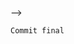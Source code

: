 <!--* AULA 2 -  CRIANDO REPOSITORIO -->
<!--! Nome do repositorio:  nodets-canil 
 - Criamos o readme para deixar os guias para uso do projeto
 - Criamos o gitignore usando template do node 
    - Bloqueia a inserção da pasta node_modules
    - e evita o uso das variáveis de ambiente.
- link do repositorio: https://github.com/KelltonHamaia/nodets-canil
- Clonado o repositório na pasta 02-projeto-canil
-->

<!--! iniciando o typescript e node no projeto
 comandos em ordem:
 1 - npm init -y -> Inicia o node
 2 - tsc --init -> cria arquivo de configuração do typescript
    - target deve ser ECS6
    - rootdir deve ser "./src"
    - outdir deve ser "./dist"
    - moduleResolution deve ser "node" -> ts vai saber que estamos mexendo com node
-->

<!--* Instalando as dependências do projeto: 
instalando as dependências na ordem: 
- npm install express 
- npm install mustache-express 
- npm install dotenv 
    - pode resumir em uma linha só:
    - npm install express mustache-express dotenv
-->

<!-- -> Instalando as dependências de desenvolvimentos - os TYPES:
instalando as dependências de desenvolvimentos na ordem: 
- npm install --save-dev @types/express @types/mustache-express @types/node
-->

<!-- _ Criando a pasta SRC  e criando o arquivo de servidor:
- Dentro, teremos o arquivo [server.ts]   
-->

<!--! LÊ AQUI MULA >:[ No arquivo package.json, criar o atalho do nodemon:

<!-- -> nodemon -e ts,json,mustache src/server.ts 
    NAO PODE TER ESPAÇO ENTRE AS VIRGULAS
-->
-->

<!--?--------------------------------------------------------------------------->

<!--* AULA 3 -->
<!--! CRIANDO O SERVIDOR COM O EXPRESS:
- importar express, dotenv, mustache e path.
    - express pra iniciar o server
    - dotenv pra variavel de ambiente
    - mustache pra template engine        
    - path para pasta publica
-->
    
<!--* Criar servidor e habilitar variavel de ambiente
- Executar o dotenv.config() -> habilita o uso do arquivo dotenv
- executar o express() -> Cria o server
 -->
     
<!--* - configurar o template engine:
    - server.set('view engine', 'mustache'); -> define que a view será do mustache
    - server.set('views', path.join(__dirname, 'views')); -> define a pasta views
    - server.engine('mustache', mustache()); -> define a engine como mustache
-->

<!-- -> Definindo a pasta public 
- Fora de src, na raiz, criar  pasta [public]
- server.use( express.static( path.join(__dirname, '../public/') ));
    - Comando acima define uma pasta com arquivos estaticos (css, img);

-->

<!-- _ Criando pasta auxiliar para o HTML
    - nome da pasta: _html
    - jogar os arquivos HTML baixados na aula 1 nessa pasta
    - Pegar a pasta images e css e jogar na pasta PUBLIC
-->

<!--?--------------------------------------------------------------------------->

<!--* Aula 4 -  CRIANDO AS ROTAS E OS CONTROLLERS -->

<!-- ! Criação das rotas:
-> Criação da pasta routes na pasta [src]
-> Dentro da pasta routes, criar o arquvo index.ts, que terá as rotas 
-->

<!-- * No arquivo index.ts
-> importar e iniciar o Router.
-> Exportar a rota como default  

-->

<!-- ! Configurando as rotas  
-> Primeiro a rota home ou index- > '/'
-->

<!-- * No arquivo do servidor:
-> Importar as rotas e usar as rotas
_ import mainRoutes from './routes/index';
_ server.use(mainRoutes);

! Criar a rota de erro 404: 

-->

<!-- -> IMPORTANTE: CRIAÇÃO DOS CONTROLLERS 
* Na posta SRC, criar a pasta CONTROLLERS.
* Na posta SRC, criar a pasta MODELS.

-> Teremos 4 rotas para visualização e 1 para a busca do input
-> Teremos apenas 2 controllers:
    ! 1 Para todas as 4 páginas: todos, cachorros, gatos e peixes, pois são a mesma página -> pageController
    * 1 Para a busca do input -> searchController
-->

<!-- -> Criação da ESTRUTURA DOS CONTROLLERS 

-> Criando para que possamos usar os controllers na index.ts
-> No controller estão as funções que serão utilizadas nas rotas!
* Criando a rota da home e armazenando na variavel 'home', que será exportada e depois utilizada no index. 

! Importar o controllers pageController e searchController no arquivo de rotas para ser utilizado no index.

-->

<!-- -> CRIAÇÃO DAS ROTAS   
-> Nos controllers, criamos as rotas 
-> NO ARQUIVO INDEX.TS, definimos a url das rotas e falamos qual função do controller será utilizada.

-->

<!--?--------------------------------------------------------------------------->

<!-- * Aula 5 -  SEPARANDO AS VIEWS -->
<!-- ! Vamos subir algumas da alterações pro git:

1° - git add . -> Deixando todo mundo pronto pra dar commit
2º - git commit -am "base criada ->" Dar o commit
3° - git push  -> Envia pro repositorio remoto (github)

-->

<!-- * Separando as views do HTML  
-> na pasta views, criar:

* pasta PAGES -> Referente as páginas que teremos 
! pasta PARTIAL -> Referente aos includes (header, footer, menu)

-->

<!-- -> Na pasta PARTIALS
! Criar o arquivo header.mustache e footer.mustache
-->

<!-- -> PARTIALS: HEADER
* Header: pegar do html e jogar Desde o doctype até o final da nav.
* Adicionado / nos href's do header para que ele começe a partir da raiz do projeto;
* No action do formulario, adicionado a rota dele, /search
* Adicionado as rotas nos links das nav's referentes as suas rotas  
-->

<!-- -> PARTIALS: FOOTER
! Footer: Colorcar o footer do arquivo html e os fechamentos de body e html no arquivo footer.mustache

-->

<!-- ! NA PASTA PAGES:

* Criar a pagina page.mustache
* Como o site todo só tem uma página, vamos ter apenas uma view, 
! A própria home.
! Ela vai mudar de acordo com os dados enviados.

-->

<!-- _ No arquivo PAGES.MUSTACHE

* Colar o restante do arquivo html sem os head, menu e body.
_ INCLUIR OS PARTIALS
_{{>PARTALS/HEADER}} -> INCLUI O HEADER
_{{>PARTALS/FOOTER}} -> iNCLUI O FOOTER

-> Deixar apenas uma unica div de animal, pois vamos popular a tela usando as funções
-->

<!--?--------------------------------------------------------------------------->

<!-- -> Aula 6 -  Modificando  dados em cada página: 
-> Modificar o fundo e o texto do banner (h2)
-> Modificar o animal pra adoção

* Na pageController: 
* Na hora do envio pra rota, enviar um objeto com:
_ title: Titulo da pagina  e background será o banne referente a pagina (allanimals = home)

-> Este objeto servirá para deixar as páginas com informações dinamicas.
* Se o objeto for enviado, então usar a informação de banner na section
* ou ela não vai aparecer.
-> Onde for trocar as informações, passar o nome do objeto e a chave.

! Fazer isso para todas as funções em controller, 
! trocando as informações do objeto pela respectiva informação da função.
_ gatos => usar informações de gato: title: "gato", background: "banner_cat.jpg"
-->

<!--?--------------------------------------------------------------------------->

<!-- * Aula 7 -  Ativando o menu : primeira forma - Enviando um objeto na controller
! Criar um objeto chamado menu e envia-lo.
! Dentro do objeto, teremos booleans: all, dogs, cats, fishes
! Cada um dos <li> terão uma verificação dentro do class="" referente ao seu tipo do menu.
_  <li class=" {{#menu.all}} active {{/menu.all}}"><a href="/">Todos</a></li>
_ Se menu.all for verdadeiro, aplicar classe ativa em "todos"
-> depois, pra dogs, cats, fishes
-->

<!-- !Essa aqui é melhor -->
<!-- -> Aula 7 -  Ativando o menu : segunda forma - Enviando um objeto na controller
! Vamos criar uma função que vai gerar os objetos de menu:
* Ao invés de ficaar repetindo o mesmo objeto várias vezes no código
-> Vamos usar uma função que cria esse objeto.
-> Essa função se chama HELPER -> CRIAR UMA PASTA HELPER
-> A pasta helper possui funções auxiliares

* Criar um arquivo chamado 'createMenuObject.ts' - Esse arquivo exporta a função createMenuObject.
* Lá terá a função que retorna o objeto.
-> Essa função recebe como parametro um menu ativo.
-> Esse menu é fixo, logo, podemos tipar ele.
-> Criaremos o nosso proprio tipo, onde ele pode ser: 
_ '', all, dogs, cats, fishes -> por padrão, todos são false.
-> Usamos um if para ver se o que foi recebido na função bate com alguma chave do objeto.
-> Se sim, pegamos o objeto e usando colchetes, acessamos a chave relativa ao que foi recebido na função e mudamos seu valor para true.
->  Por fim retornamos o objeto.

-> Com a função criada, basta importar o arquivo da função e usa-lo.
-->

<!--?--------------------------------------------------------------------------->

<!-- * Aula 8 - Criando o MODEL PET - Parte 1 
-> Teremos um unico model que controlará os os pets -> cobre cachorro, gato, peixe.

-> Na pasta models: Criar um arquivo chamado pet.ts
! Normalmente colocam o nome da model em pascal case,
! Mas não faz diferença, é gosto pessoal.

-> O model será um objeto que tem funções que realizam ações com o pet. 
    * -> Pegar todos os pets -> Todo mundo, tela inicial
    * -> Filtrar os pets pelo tipo (cachorro, gato)
    * -> Filtrar os pets pelo nome da raça

-> Criar e exportar um objeto chamado Pet    
! Como não "sabemos" usar banco de dados aqui, vamos simular a recuperação de dados de um DB,
! Através de um array de objetos, onde nele, terá os pets.
-> O nome do array será DATA.

! Por estarmos trabalhando com dados, devemos TIPAR eles para não dar problema.
! O tipe será "Pet" e vai ser um objeto, onde teremos o nome da chave, e no valor, os tipos aceitos.

* Logo, o objeto que estamos exportando deve ter seu tipo definido como um array de Pet.

 ! PRIMEIRA FUNÇÃO - PEGAR TODOS OS PETS:  
 -> getAll -> retorna todos os pets, ou seja, o array DATA. Pode tipar o retorno da função para Pet também
 
-->

<!--?--------------------------------------------------------------------------->


<!-- -> Aula 9 - Criando o MODEL PET - Parte 2 
* Criar uma função para filtrar o pet pelo TIPO [cachorro, gato, peixe]
! Essa função só aceita 3 parâmetros: dog, cat, fish -> então devemos DAR OS TYPES 
* Poderiamos colocar que o parametro seria: getFromType: (type: 'dog' | 'cat' | 'fish'),
! Mas repetir o codigo pode ser desgastante, vamos apenas criar um novo type para esse parametro e usá-lo.
_ O nome do type será PetType -> E o retorno será do type Pet, pois retornará um array de Pet.
-> Essa função vai rodar um FILTER, onde veremos se o item.type for igual o type passado no parametro da funçao
-> Se sim, retorne true, ouseja, retorne esse item para o array, se não, retorne falso.

* Criar uma função para filtrar o pet pelo NOME.
! Essa função aceita qualquer parametro que seja do type STRING.
-> Atenção: data.filter.indexOf(name) => retorna o indice de um caractere ou strings em uma palavra.
-> Se ele encontra o indice, então sempre será maior ou igual a zero.
-> Se o indice for -1, ele não existe, ou seja, a consulta não retorna nada.
-> IMPORTANTE AQUI -> indexOf é case sensitive, então por isso tem o toLowerCase na função,
_ Se no banco o nome era 'Batata' e eu procuro por 'b', apesar de ter a letra b, ele retorna -1
_ Pois os cases são diferentes.
-->

<!--?--------------------------------------------------------------------------->

<!-- ! Aula 10 - Listando os pets no controller 
-> Usaremos a model dentro da pageController -> Importar.
* Na rota de cada pet, antes de renderizar a página, vamos receber todos os dados dos animais.
-> O recebimento se dá pela chamada das funções Pet.getFromType('dog' ou 'cat' ou 'fish')
-> ou para pegar todos pet.getAllPets();
* Salvar o retorno das funções na variavel LIST e a envia na rota, junto dos outros objetos.
-> Agora temos acesso aos itens da lista, então poderemos renderizá-los na pagina.   
_ Para usar, abrir e fechar bloco de if {{#lista}} conteudo {{/lista}}
_ E para usar os valores do objeto, apenas dizemos o nome da chave, sem o objeto em si. 

! Agora falta apenas replicar 
-->

<!--?--------------------------------------------------------------------------->

<!-- _ Aula 11 - Fazendo a busca e o 404 
-> Faremos a busca [rota de pesquisa funcionar]
-> Faremos a pagina 404 [rota de página não encontrada!]

* no searchController: 
* Vamos importar o Pet do model de PET, onde tem as funções e dados.
* Vamos importar o createMenuObject da helper 'createMenuObject'.
-> Ele não possui banner, vamos reaproveitar o arquivo page.mustache.
-> Ele nem mostra o banner pois não vamos enviar o objeto 'banner' na rota.

-> No objeto enviado, mandaremos o menu createMenuObject('') vazio
-> Como o search vai jogar na url uma query,
-> podemos pegar o que o usuario pesquisar e salvar numa variável.

* A PARTIR DO QUE O USUARIO DIGITAR, PODEMOS MONTAR NOSSA LISTA.
! Usando a funcao pet.getFromName() e como parametro, passamos o que o usuario estava pesquisando. 
* Salvamos o resultado da funcao na variavel list e enviamos no objeto da rota
-> Com isso, conseguimos montar o layout.
_ Mas e se ele fizer uma pesquisa que não retorna nada?
! Criamos um else no mustache {{^list}} codigo_a_ser_renderizado {{/list}}
! E dentro dele, criamos um codigo que será renderizado caso tal informação não exista.


_ Quando uma busca é feita por input search, normalmente o texto se mantem na box do input.
_ Para que isso aconteca, vamos pegar o que foi pesquisado (variavel QUERY) e reenviar no objeto da rota
* Por fim, vamos passar o valor para dentro do "VALUE" do input no header.mustache
_Nele não precisa de um if else, só o fato de ter {{#list}} já faz a verificação simples

-> :::::::::::::::::::::::::::::::::::::::::::::::::::::::::::::::::::::::::::::::::::::::::::::::

-> Criando a página 404.mustache
-> Não poderá ser reaproveitada a page.mustache.
* Criar uma pagina nova: 404.mustache
_ Essa página vamos apenas copiar o conteudo de page.mustache, porem vamos remover:
! remover banner
! Esvaziar a div container list, referente aos locais onde apareciam os cards dos pets
! Modificamos o texto da div container no-list para "página não encontrada"

-->

<!-- -> Aula 11 - extra - redirecionamento caso input search esteja vazio
-> No searchController, pegamos atraves de req.query.q o valor enviado do input.

! então, podemos fazer uma verificação, sendo ela:
_ Se não houver valor algum na variavel que armazena o valor de query, ou seja
_ if(!query) {
->    res.redirect('/');    
->    return;  
_}
* redirecione o usuario para a pagina home
* o return serve para parar a execução da função ou vai dar o erro: 
_ "Error [ERR_HTTP_HEADERS_SENT]: Cannot set headers after they are sent to the client"
-->

`Commit final`

<!-- ! Aula 12 - Colocando o projeto no ar: Parte 1 {{#313536}}
_ IMPORTANTE _
! Como nosso projeto foi feito em TYPESCRIPT, ra colocar no ar, é necessario converter ele pra JAVASCRIPT 
* Para isso, vamos no arquivo de configuração do typescript: 
-> rootDir -> A pasta src, Onde foi criado o projeto
-> outDir -> A pasta dist, Onde ficará o projeto convertido pra javascript

-> Faremos o deploy na RAILWAY, mas primeiro vamos configurar o projeto.
_ Acessar o package.json e nele alterar algumas coisas:
_ Criar um objeto após index.js chamado engines.
    -> Criar a chave node e passar a versão do node utilizada (abrir terminal e ver através do node -v)
    -> foi usado o node 18.12.1, mas pode sibstituir por 18.x que funciona

-> Criar um arquivo chamado Procfile sem extensão nem nada.
_ nele especificamos configurações de como rodar o projeto.
* Dizemos que o peojeto é pra web e o comando será npm start
    ! web: npm start
    * Para isso criar o script de start
    * Nesse script rodamos node dist/server.js
    * dist pois é o projeto já compilado pra js

_ Criar outro script chamado "postinstall" no package.json
_ Para isso, instalar uma lib chamada copyfiles como dev-dependencies
_ Ela será necessaria para copiar a pasta views para a pasta dist
    ! "postinstall": " tsc && copyfiles -u 1 /src/**/*.mustache dist/  
    * tsc transpila o typescript para javascript.
    * copyfiles ... copia todos os arquivos de src que for .mustache
    ! E os colocam na pasta dist
-->

<!-- -> Aula 13 -  Colocando o projeto no ar: FINAL
    -> instalar o typescript dentro do projeto.
    -> Apesar de ter ele global, ele é global apenas na SUA maquina.
* No package.json, criar mais um script:
->    "tsc": "tsc"
* E modificar o postinstall para :
->    "postinstall": "npm run tsc && copyfiles -u 1 src/**/*.mustache dist/",

-->


<!-- !IMPORTANTE!

-> usa o Railway que é gratuito e até mais fácil de usar, façam todos os passos da aula 01 , com adição do install do typescript que ele tinha esquecido e lembrou nessa aula, já comita e dê o push pro github.
-> Depois você cria a conta no Railway(não precisa de toda essa verificação chata do Heroku), vincula sua conta com o github, vai em new project -> deploy from github repo -> deploy now, e seja feliz
 -->